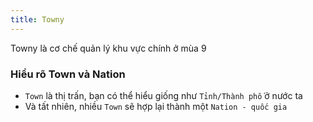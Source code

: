 ```yaml
---
title: Towny
---
```


Towny là cơ chế quản lý khu vực chính ở mùa 9

### Hiểu rõ Town và Nation
- `Town` là thị trấn, bạn có thể hiểu giống như `Tỉnh/Thành phố` ở nước ta
- Và tất nhiên, nhiều `Town` sẽ hợp lại thành một `Nation - quốc gia`